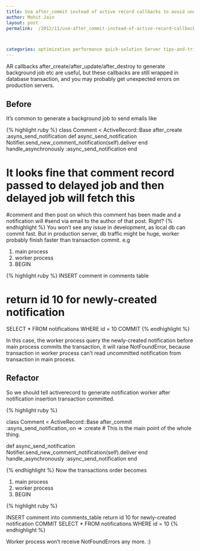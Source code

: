 ```yaml
---
title: Use after_commit instead of active record callbacks to avoid unexpected errors
author: Mohit Jain
layout: post
permalink:  /2012/11/use-after_commit-instead-of-active-record-callbacks-to-avoid-unexpected-errors/



categories: optimization performance quick-solution Server tips-and-tricks
---
```


AR callbacks after\_create/after\_update/after_destroy to generate background job etc are useful, but these callbacks are still wrapped in database transaction, and you may probably get unexpected errors on production servers.

## Before
It’s common to generate a background job to send emails like

{% highlight ruby %}
class Comment < ActiveRecord::Base
  after_create :asyns_send_notification
  def async_send_notification
    Notifier.send_new_comment_notification(self).deliver
  end
 handle_asynchronously :async_send_notification
end

# It looks fine that comment record passed to delayed job and then delayed job will fetch this
#comment and then post on which this comment has been made and a notification will
#send via email to the author of that post. Right?
{% endhighlight %}
You won’t see any issue in development, as local db can commit fast. But in production server, db traffic might be huge, worker probably finish faster than transaction commit. e.g


1. main process
2. worker process
3. BEGIN

{% highlight ruby %}
INSERT comment in comments table
# return id 10 for newly-created notification
SELECT * FROM notifications WHERE id = 10
COMMIT
{% endhighlight %}

In this case, the worker process query the newly-created notification before main process commits the transaction, it will raise NotFoundError, because transaction in worker process can’t read uncommitted notification from transaction in main process.

## Refactor

So we should tell activerecord to generate notification worker after notification insertion transaction committed.

{% highlight ruby %}

class Comment < ActiveRecord::Base
  after_commit :asyns_send_notification,:on => :create  # This is the main point of the whole thing.

  def async_send_notification
    Notifier.send_new_comment_notification(self).deliver
  end
  handle_asynchronously :async_send_notification
end

{% endhighlight %}
Now the transactions order becomes

1. main process
2. worker process
3. BEGIN

{% highlight ruby %}

INSERT comment into comments_table
return id 10 for newly-created notification
COMMIT
SELECT * FROM notifications WHERE id = 10
{% endhighlight %}

Worker process won’t receive NotFoundErrors any more. :)
